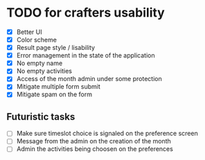 # TODO for crafters usability

- [x] Better UI
- [x] Color scheme
- [x] Result page style / lisability
- [x] Error management in the state of the application
- [x] No empty name
- [x] No empty activities
- [x] Access of the month admin under some protection
- [x] Mitigate multiple form submit
- [x] Mitigate spam on the form

## Futuristic tasks

- [ ] Make sure timeslot choice is signaled on the preference screen
- [ ] Message from the admin on the creation of the month
- [ ] Admin the activities being choosen on the preferences
